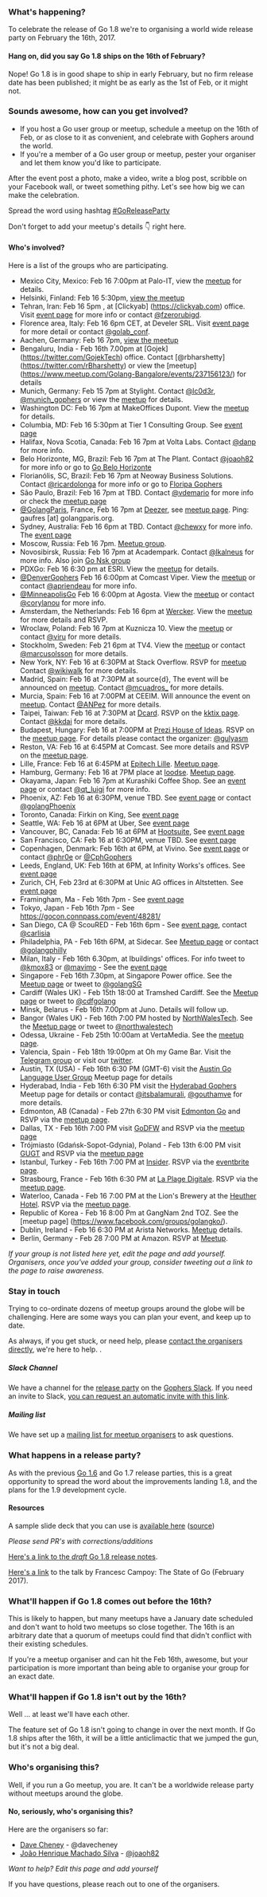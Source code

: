 ### What's happening?
To celebrate the release of Go 1.8 we're to organising a world wide release party on February the 16th, 2017. 

#### Hang on, did you say Go 1.8 ships on the 16th of February?
Nope! Go 1.8 is in good shape to ship in early February, but no firm release date has been published; it might be as early as the 1st of Feb, or it might not.

### Sounds awesome, how can you get involved?
- If you host a Go user group or meetup, schedule a meetup on the 16th of Feb, or as close to it as convenient, and celebrate with Gophers around the world.
- If you're a member of a Go user group or meetup, pester your organiser and let them know you'd like to participate.

After the event post a photo, make a video, write a blog post, scribble on your Facebook wall, or tweet something pithy. Let's see how big we can make the celebration.

Spread the word using hashtag [#GoReleaseParty](https://twitter.com/hashtag/goreleaseparty)

Don't forget to add your meetup's details :point_down: right here.

#### Who's involved?
Here is a list of the groups who are participating.
- Mexico City, Mexico: Feb 16 7:00pm at Palo-IT, view the [meetup](https://www.meetup.com/GophersMX/events/237559318/) for details.
- Helsinki, Finland: Feb 16 5:30pm, [view the meetup](https://www.meetup.com/Helsinki-Gophers/events/237504573/)
- Tehran, Iran: Feb 16 5pm , at [Clickyab] (https://clickyab.com) office. Visit [event page](https://goo.gl/XgQ02E) for more info or contact [@fzerorubigd](https://twitter.com/fzerorubigd).
- Florence area, Italy: Feb 16 6pm CET, at Develer SRL. Visit [event page](https://www.eventbrite.it/e/biglietti-go-18-release-party-31564433069?utm-medium=discovery&utm-campaign=social&utm-content=attendeeshare&aff=escb&utm-source=cp&utm-term=listing) for more detail or contact [@golab_conf](https://twitter.com/golab_conf).
- Aachen, Germany: Feb 16 7pm, [view the meetup](https://www.meetup.com/Gophers-Aachen/events/237423932/)
- Bengaluru, India - Feb 16th 7.00pm at [Gojek] (https://twitter.com/GojekTech) office. Contact [@rbharshetty] (https://twitter.com/rBharshetty) or view the [meetup] (https://www.meetup.com/Golang-Bangalore/events/237156123/) for details
- Munich, Germany: Feb 15 7pm at Stylight. Contact [@lc0d3r](https://twitter.com/lc0d3r), [@munich_gophers](https://twitter.com/munich_gophers) or view the [meetup](https://www.meetup.com/Munich-Gophers-Go-User-Group/events/236962991/) for details.
- Washington DC: Feb 16 7pm at MakeOffices Dupont. View the [meetup](https://www.meetup.com/Golang-DC/events/236696696/) for details.
- Columbia, MD: Feb 16 5:30pm at Tier 1 Consulting Group. See [event page](https://www.meetup.com/Go-Maryland/events/237121509/)
- Halifax, Nova Scotia, Canada: Feb 16 7pm at Volta Labs. Contact [@danp](https://twitter.com/danp128) for more info.
- Belo Horizonte, MG, Brazil: Feb 16 7pm at The Plant. Contact [@joaoh82](https://twitter.com/joaoh82) for more info or go to [Go Belo Horizonte](https://www.meetup.com/go-belo-horizonte/)
- Florianólis, SC, Brazil: Feb 16 7pm at Neoway Business Solutions. Contact [@ricardolonga](https://twitter.com/ricardolonga) for more info or go to [Floripa Gophers](https://www.meetup.com/Floripa-Gophers/events/236729070/)
- São Paulo, Brazil: Feb 16 7pm at TBD. Contact [@vdemario](https://twitter.com/vdemario) for more info or check the [meetup page](https://www.meetup.com/golangbr/)
- [@GolangParis](https://twitter.com/golangparis), France, Feb 16 7pm at [Deezer](www.deezer.com/features), see [meetup page](https://www.meetup.com/fr-FR/Golang-Paris/events/236696058). Ping: gaufres [at] golangparis.org.
- Sydney, Australia: Feb 16 6pm at TBD. Contact [@chewxy](https://twitter.com/chewxy) for more info. The [event page](https://www.meetup.com/golang-syd/events/236680493/)
- Moscow, Russia: Feb 16 7pm. [Meetup group](https://www.meetup.com/Golang-Moscow/events/237132934/).
- Novosibirsk, Russia: Feb 16 7pm at Academpark. Contact [@lkalneus](https://twitter.com/lkalneus) for more info. Also join [Go Nsk group](https://www.meetup.com/golangnsk/)
- PDXGo: Feb 16 6:30 pm at ESRI. View the [meetup](https://www.meetup.com/PDX-Go/events/236702058/) for details.
- [@DenverGophers](https://twitter.com/DenverGophers) Feb 16 6:00pm at Comcast Viper. View the [meetup](http://bit.ly/denver-1-8-release-party) or contact [@apriendeau](https://twitter.com/apriendeau) for more info.
- [@MinneapolisGo](https://twitter.com/MinneapolisGo) Feb 16 6:00pm at Agosta. View the [meetup](https://www.meetup.com/Minneapolis-Ultimate-Golang/events/236698705/) or contact [@corylanou](https://twitter.com/corylanou) for more info.
- Amsterdam, the Netherlands: Feb 16 6pm at [Wercker](http://www.wercker.com). View the [meetup](https://www.meetup.com/golang-amsterdam/events/236723017/) for more details and RSVP.
- Wroclaw, Poland: Feb 16 7pm at Kuznicza 10. View the [meetup](https://www.meetup.com/GoLang-User-Group-Wroclaw/events/236727341/) or contact [@viru](https://github.com/viru/) for more details.
- Stockholm, Sweden: Feb 21 6pm at TV4. View the [meetup](https://www.meetup.com/Go-Stockholm/events/236748141/) or contact [@marcusolsson](https://twitter.com/marcusolsson/) for more details.
- New York, NY: Feb 16 at 6:30PM at Stack Overflow.  RSVP for [meetup](https://www.meetup.com/golanguagenewyork/events/236871667/) Contact [@wikiwalk](https://twitter.com/wikiwalk) for more details. 
- Madrid, Spain: Feb 16 at 7:30PM at source{d}, The event will be announced on [meetup](https://www.meetup.com/go-mad/). Contact [@mcuadros_](https://twitter.com/mcuadros_) for more details. 
- Murcia, Spain: Feb 16 at 7:00PM at CEEIM. Will announce the event on [meetup](https://www.meetup.com/Gophers-Murcia/). Contact [@ANPez](https://twitter.com/ANPez) for more details. 
- Taipei, Taiwan: Feb 16 at 7:30PM at [Dcard](https://www.dcard.tw). RSVP on the [kktix page](http://golang.kktix.cc/events/gtg21). Contact [@kkdai](https://twitter.com/Evan_Lin) for more details. 
- Budapest, Hungary: Feb 16 at 7:00PM at [Prezi House of Ideas](https://www.google.com/maps?f=q&hl=en&q=1065+Hajós+street+35.,+Budapest,+hu). RSVP on the [meetup page](https://www.meetup.com/go-budapest/events/236811843/). For details please contact the organizer: [@gulyasm](https://twitter.com/gulyasm)
- Reston, VA: Feb 16 at 6:45PM at Comcast. See more details and RSVP on the [meetup page](https://www.meetup.com/Golang-Reston/events/236807731/).
- Lille, France: Feb 16 at 6:45PM at [Epitech Lille](https://goo.gl/maps/C6H7CjZWrFv). [Meetup page](https://www.meetup.com/GDG-Lille/events/236825262).
- Hamburg, Germany: Feb 16 at 7PM place at [loodse](https://loodse.com/en/). [Meetup page](https://www.meetup.com/Go-User-Group-Hamburg/events/236813440/).
- Okayama, Japan: Feb 16 7pm at Kurashiki Coffee Shop. See an [event page](https://connpass.com/event/48433/) or contact [@qt_luigi](https://twitter.com/qt_luigi) for more info.
- Phoenix, AZ: Feb 16 at 6:30PM, venue TBD. See [event page](https://www.meetup.com/Golang-Phoenix/events/236891853/) or contact [@golangPhoenix](https://twitter.com/golangPhoenix)
- Toronto, Canada: Firkin on King, See [event page](https://www.meetup.com/go-toronto/events/236855730/)
- Seattle, WA: Feb 16 at 6PM at Uber, See [event page](https://www.meetup.com/golang/events/236803478/)
- Vancouver, BC, Canada: Feb 16 at 6PM at [Hootsuite](http://hootsuite.com), See [event page](https://www.meetup.com/golangvan/)
- San Francisco, CA: Feb 16 at 6:30PM, venue TBD. See [event page](https://www.meetup.com/golangsf/events/236673793/)
- Copenhagen, Denmark: Feb 16th at 6PM, at Vivino. See [event page](https://www.meetup.com/Go-Cph/events/233646078/) or contact [@phr0e](https://twitter.com/phr0e) or [@CphGophers](https://twitter.com/CphGophers)
- Leeds, England, UK: Feb 16th at 6PM, at Infinity Works's offices. See [event page](https://www.eventbrite.co.uk/e/go-18-release-party-tickets-31217190457)
- Zurich, CH, Feb 23rd at 6:30PM at Unic AG offices in Altstetten. See [event page](https://www.meetup.com/Zurich-Gophers/events/236745236/)
- Framingham, Ma - Feb 16th 7pm - See [event page](https://www.meetup.com/Framingham-Golang-Meetup/events/236999473/)
- Tokyo, Japan - Feb 16th 7pm - See https://gocon.connpass.com/event/48281/
- San Diego, CA @ ScouRED - Feb 16th 6pm - See [event page](https://www.meetup.com/sdgophers/events/236202461/), contact [@carlisia](https://twitter.com/carlisia)
- Philadelphia, PA - Feb 16th 6PM, at Sidecar. See [Meetup page](https://www.meetup.com/GoLangPhilly/events/236965685/) or contact [@golangphilly](https://twitter.com/golangphilly)
- Milan, Italy - Feb 16th 6.30pm, at Ibuildings' offices. For info tweet to [@kmox83](https://twitter.com/kmox83) or [@mavimo](https://twitter.com/mavimo) - See the [event page](https://www.meetup.com/Golang-Milano/)
- Singapore - Feb 16th 7.30pm, at Singapore Power office. See the [Meetup page](https://www.meetup.com/golangsg/events/236725569/) or tweet to [@golangSG](https://twitter.com/golangSG)
- Cardiff (Wales UK) - Feb 15th 18:00 at Tramshed Cardiff. See the [Meetup page](https://www.meetup.com/Cardiff-Go-Meetup/events/237158460/) or tweet to [@cdfgolang](https://twitter.com/cdfgolang)
- Minsk, Belarus - Feb 16th 7.00pm at Juno. Details will follow up.
- Bangor (Wales UK) - Feb 16th 7:00 PM hosted by [NorthWalesTech](http://northwales.technology/). See the [Meetup page](https://www.meetup.com/NorthWalesTech/events/236961582/) or tweet to [@northwalestech](https://twitter.com/northwalestech)
- Odessa, Ukraine - Feb 25th 10:00am at VertaMedia. See the [meetup page](http://vmes.vertamedia.com/).
- Valencia, Spain - Feb 18th 19:00pm at Oh my Game Bar. Visit the [Telegram group](https://t.me/joinchat/AAAAAEJGQn7K_oRUBWaNng) or visit our [twitter](https://twitter.com/golangvalencia).
- Austin, TX (USA) - Feb 16th 6:30 PM (GMT-6) visit the [Austin Go Language User Group](https://www.meetup.com/atxgolang/events/237329768/) Meetup page for details
- Hyderabad, India - Feb 16th 6:30 PM visit the [Hyderabad Gophers](https://www.meetup.com/Hyderabad-Gophers/events/237360939/) Meetup page for details or contact [@itsbalamurali](https://twitter.com/itsbalamurali), [@gouthamve](https://twitter.com/putadent) for more details.
- Edmonton, AB (Canada) - Feb 27th 6:30 PM visit [Edmonton Go](https://edmontongo.org/) and RSVP via the [meetup page](https://www.meetup.com/startupedmonton/events/jptkwlywdbkc/).
- Dallas, TX - Feb 16th 7:00 PM visit [GoDFW](https://www.meetup.com/GolangDFW/) and RSVP via the [meetup page](https://www.meetup.com/GolangDFW/events/237369419/)
- Trójmiasto (Gdańsk-Sopot-Gdynia), Poland - Feb 13th 6:00 PM visit [GUGT](https://www.meetup.com/Golang-User-Group-Trojmiasto/) and RSVP via the [meetup page](https://www.meetup.com/Golang-User-Group-Trojmiasto/events/237271455/)  
- Istanbul, Turkey - Feb 16th 7:00 PM at [Insider](http://useinsider.com/?utm_source=Github&utm_campaign=Go%201.8%20Release%20Party). RSVP via the [eventbrite page](https://www.eventbrite.com/e/insider-go-18-release-party-tickets-31826925190).
- Strasbourg, France - Feb 16th 6:30 PM at [La Plage Digitale](http://www.alsacedigitale.org/). RSVP via the [meetup page](https://goo.gl/R1A8Mg).
- Waterloo, Canada - Feb 16 7:00 PM at the Lion's Brewery at the [Heuther Hotel](http://www.huetherhotel.com/).  RSVP via the [meetup page](https://www.meetup.com/Golang-KW/events/237554495/).
- Republic of Korea - Feb 16  8:00 Pm at GangNam 2nd TOZ. See the [meetup page]
(https://www.facebook.com/groups/golangko/).
- Dublin, Ireland - Feb 16 6:30 PM at Arista Networks. [Meetup](https://www.meetup.com/Dublin-Go-Meetup/events/237589126/) details.
- Berlin, Germany - Feb 28 7:00 PM at Amazon. RSVP at [Meetup](https://www.meetup.com/golang-users-berlin/events/237611330/).

_If your group is not listed here yet, edit the page and add yourself._
_Organisers, once you've added your group, consider tweeting out a link to the page to raise awareness._

### Stay in touch

Trying to co-ordinate dozens of meetup groups around the globe will be challenging. Here are some ways you can plan your event, and keep up to date. 

As always, if you get stuck, or need help, please [contact the organisers directly](https://github.com/golang/go/wiki/Go-1.8-release-party#no-seriously-whos-organising-this), we're here to help.
.
##### Slack Channel
We have a channel for the [release party](https://gophers.slack.com/messages/go-release-party/) on the [Gophers Slack](https://gophers.slack.com/messages/go-release-party/). If you need an invite to Slack, [you can request an automatic invite with this link](https://invite.slack.golangbridge.org/).

##### Mailing list
We have set up a [mailing list for meetup organisers](https://groups.google.com/forum/#!forum/go-meetup-organisers) to ask questions.

### What happens in a release party?
As with the previous [Go 1.6](https://github.com/golang/go/wiki/Go-1.6-release-party) and Go 1.7 release parties, this is a great opportunity to spread the word about the improvements landing 1.8, and the plans for the 1.9 development cycle.

#### Resources

A sample slide deck that you can use is [available here](https://talks.godoc.org/github.com/davecheney/go-1.8-release-party/presentation.slide#1) ([source](https://github.com/davecheney/go-1.8-release-party))

_Please send PR's with corrections/additions_

[Here's a link to the _draft_ Go 1.8 release notes](http://beta.golang.org/doc/go1.8).

[Here's a link](https://talks.golang.org/2017/state-of-go.slide/) to the talk by Francesc Campoy: The State of Go (February 2017).

### What'll happen if Go 1.8 comes out before the 16th?
This is likely to happen, but many meetups have a January date scheduled and don't want to hold two meetups so close together. The 16th is an arbitrary date that a quorum of meetups could find that didn't conflict with their existing schedules. 

If you're a meetup organiser and can hit the Feb 16th, awesome, but your participation is more important than being able to organise your group for an exact date.

### What'll happen if Go 1.8 isn't out by the 16th?
Well ... at least we'll have each other. 

The feature set of Go 1.8 isn't going to change in over the next month. If Go 1.8 ships after the 16th, it will be a little anticlimactic that we jumped the gun, but it's not a big deal.

### Who's organising this?
Well, if you run a Go meetup, you are. It can't be a worldwide release party without meetups around the globe.

#### No, seriously, who's organising this?
Here are the organisers so far:
- [Dave Cheney](mailto://dave@cheney.net) - @davecheney
- [João Henrique Machado Silva](mailto://joaoh82@gmail.com) - [@joaoh82](https://twitter.com/joaoh82)

_Want to help? Edit this page and add yourself_

If you have questions, please reach out to one of the organisers.